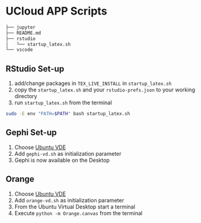 # UCloud APP Scripts #

```bash
├── jupyter
├── README.md
├── rstudio
│   └── startup_latex.sh
└── vscode
```

## RStudio Set-up ##

1. add/change packages in `TEX_LIVE_INSTALL` in `startup_latex.sh`
2. copy the `startup_latex.sh` and your `rstudio-prefs.json` to your working directory
3. run `startup_latex.sh` from the terminal
```bash
sudo -E env "PATH=$PATH" bash startup_latex.sh
```

## Gephi Set-up ##

1. Choose [Ubuntu VDE](https://docs.cloud.sdu.dk/Apps/ubuntu.html)
2. Add `gephi-vd.sh` as initialization parameter
3. Gephi is now available on the Desktop

## Orange

1. Choose [Ubuntu VDE](https://docs.cloud.sdu.dk/Apps/ubuntu.html)
2. Add `orange-vd.sh` as initialization parameter
3. From the Ubuntu Virtual Desktop start a terminal
4. Execute `python -m Orange.canvas` from the terminal
